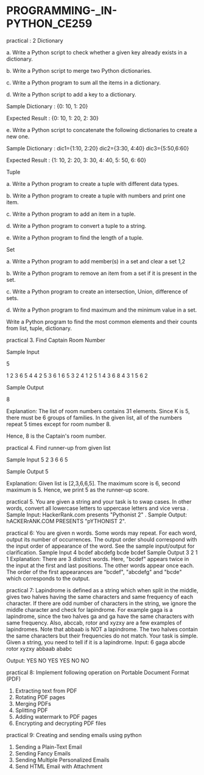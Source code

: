 # PROGRAMMING-_IN-PYTHON_CE259
practical : 2 
Dictionary

a. Write a Python script to check whether a given key already exists in a dictionary.

b. Write a Python script to merge two Python dictionaries.

c. Write a Python program to sum all the items in a dictionary.

d. Write a Python script to add a key to a dictionary.

   Sample Dictionary : {0: 10, 1: 20}

   Expected Result : {0: 10, 1: 20, 2: 30}

e. Write a Python script to concatenate the following dictionaries to create a new one.

   Sample Dictionary : dic1={1:10, 2:20} dic2={3:30, 4:40} dic3={5:50,6:60}

   Expected Result : {1: 10, 2: 20, 3: 30, 4: 40, 5: 50, 6: 60}

Tuple

a. Write a Python program to create a tuple with different data types.

b. Write a Python program to create a tuple with numbers and print one item.

c. Write a Python program to add an item in a tuple.

d. Write a Python program to convert a tuple to a string.

e. Write a Python program to find the length of a tuple.

Set

a. Write a Python program to add member(s) in a set and clear a set 1,2

b. Write a Python program to remove an item from a set if it is present in the set.

c. Write a Python program to create an intersection, Union, difference of sets.

d. Write a Python program to find maximum and the minimum value in a set.

Write a Python program to find the most common elements and their counts from list, tuple, dictionary.

practical 3. Find Captain Room Number

Sample Input

5

1 2 3 6 5 4 4 2 5 3 6 1 6 5 3 2 4 1 2 5 1 4 3 6 8 4 3 1 5 6 2

Sample Output

8

Explanation: The list of room numbers contains 31 elements. Since K is 5, there must be 6 groups of families. In the given list, all of the numbers repeat 5 times except for room number 8.

Hence, 8 is the Captain's room number.


practical 4. Find runner-up from given list

Sample Input 5 2 3 6 6 5

Sample Output 5 

Explanation: Given list is [2,3,6,6,5]. The maximum score is 6, second maximum is 5. Hence, we print 5 as the runner-up score.


practical 5. You are given a string and your task is to swap cases. In other words, convert all lowercase letters to uppercase letters and vice versa . Sample Input: HackerRank.com presents "Pythonist 2" . Sample Output: hACKERrANK.COM PRESENTS "pYTHONIST 2".

practical 6: You are given n words. Some words may repeat. For each word, output its 
number of occurrences. The output order should correspond with the input order 
of appearance of the word. See the sample input/output for clarification.
Sample Input
4
bcdef
abcdefg
bcde
bcdef
Sample Output
3
2 1 1
Explanation: There are 3 distinct words. Here, "bcdef" appears twice in the input 
at the first and last positions. The other words appear once each. The order of the 
first appearances are "bcdef", "abcdefg" and "bcde" which corresponds to the 
output.

practical 7: Lapindrome is defined as a string which when split in the middle, gives two 
halves having the same characters and same frequency of each character. If there 
are odd number of characters in the string, we ignore the middle character and 
check for lapindrome. For example gaga is a lapindrome, since the two halves ga
and ga have the same characters with same frequency. Also, abccab, rotor and 
xyzxy are a few examples of lapindromes. Note that abbaab is NOT a lapindrome. 
The two halves contain the same characters but their frequencies do not match.
Your task is simple. Given a string, you need to tell if it is a lapindrome.
Input:
6
gaga
abcde
rotor
xyzxy
abbaab
ababc

Output:
YES
NO
YES
YES
NO
NO

practical 8: Implement following operation on Portable Document Format (PDF)
1. Extracting text from PDF
2. Rotating PDF pages
3. Merging PDFs
4. Splitting PDF
5. Adding watermark to PDF pages
6. Encrypting and decrypting PDF files

practical 9: Creating and sending emails using python
1. Sending a Plain-Text Email
2. Sending Fancy Emails
3. Sending Multiple Personalized Emails
4. Send HTML Email with Attachment
